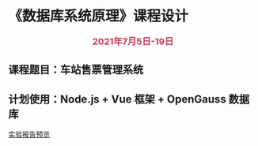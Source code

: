 # 《数据库系统原理》课程设计

<p align=center style="font-weight:bold; font-size:18px; color:#c93756">2021年7月5日-19日</p>

## 课程题目：车站售票管理系统

## 计划使用：Node.js + Vue 框架 + OpenGauss 数据库

[实验报告预览](buuzzing.github.io/Report/report.html)